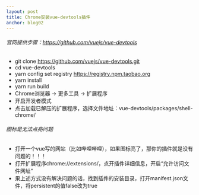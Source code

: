 ```yaml
---
layout: post
title: Chrome安装vue-devtools插件
anchor: blog02
---  
```


###### 官网提供步骤：https://github.com/vuejs/vue-devtools
+ git clone https://github.com/vuejs/vue-devtools.git
+ cd vue-devtools
+ yarn config set registry https://registry.npm.taobao.org
+ yarn install
+ yarn run build
+ Chrome浏览器 -> 更多工具 -> 扩展程序
+ 开启开发者模式
+ 点击加载已解压的扩展程序，选择文件地址：vue-devtools/packages/shell-chrome/

###### 图标是无法点亮问题
+ 打开一个vue写的网站（比如哔哩哔哩），如果图标亮了，那你的插件就是没有问题的！！！
+ 打开扩展程序chrome://extensions/，点开插件详细信息，开启“允许访问文件网址”
+ 果上述方式没有解决问题的话，找到插件的安装目录，打开manifest.json文件，将persistent的值false改为true
